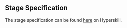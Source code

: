 ## Stage Specification

The stage specification can be found [here](https://hyperskill.org/projects/74/stages/412/implement) on Hyperskill.